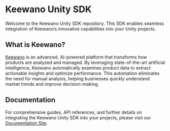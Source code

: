 # Keewano Unity SDK

Welcome to the Keewano Unity SDK repository. This SDK enables seamless integration of Keewano’s innovative capabilities into your Unity projects.

## What is Keewano?

[Keewano](https://keewano.com) is an advanced, AI-powered platform that transforms how products are analyzed and managed.
By leveraging state-of-the-art artificial intelligence, Keewano automatically examines product data to extract actionable insights and optimize performance.
This automation eliminates the need for manual analysis, helping businesses quickly understand market trends and improve decision-making.

## Documentation

For comprehensive guides, API references, and further details on integrating the Keewano Unity SDK into your projects, please visit our [Documentation Site](https://keewano.github.io/Keewano-UnitySDK/).
